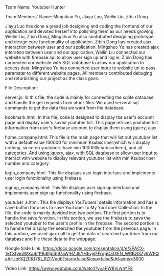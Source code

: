 
Team Name: Youtuber Hunter

Team Members' Name: Mingshuo Yu, Jiayu Luo, Weilin Liu, Zibin Dong
  
  Jiayu Luo has done a gread job designing and coding the frontend of our application and devoted herself into polishing them as our needs growing.
  Weilin Liu, Zibin Dong, Mingshuo Yu also contributed designing prototype and design core functionality of application.
  Zibin Dong has created ajax interaction between user and our application.
  Mingshuo Yu has created ajax interation between user and our application.
  Weilin Liu connected our website with firebase api to allow user sign up and log in.
  Zibin Dong has connected our website with SQL database to allow our application to access data.
  Mingshuo Yu has connected user input to website url to pass paramater to different website pages.
  All members contributed debuging and refurbishing our project as the class goes.
  
 
File Description:
 
server.js: In this file, the code is mainly for connecting the sqlite database and handle the get requests from other files. We used serveral sql commands to get the data that we want from the database.
     
bookmark.html: In this file, code is designed to display the user's account page and display user's saved youtuber list. This page retrives youtuber list information from user's firebase account to display them using jquery, ajax.
     
home_company.html:	This file is the main page that will list out youtuber list with a default value 100000 for minimum Ksubscriber(which will display nothing, since no youtubers have min 100000k subscribers), and all categories. And using jquery, ajax, with SQL database to allow user input to interact with website to display relevant youtuber list with min Ksubscriber number and category.

login_company.html: This file displays user login interface and implements user login functionality using firebase.
     
signup_company.html: This file displays user sign up interface and implements user sign up functionality using firebase.

youtuber_a.html: This file displays YouTubers' details information and has a save button for users to save YouTuber to My YouTuber Collection. In the file, the code is mainly devided into two portion. The first portion is to handle the save function. In this portion, we use the firebase to save the selected youtuber to the user's profile in the firebase. The second portion is to handle the display the searched the youtuber from the previous page. In this portion, we used ajax call to get the data of searched youtuber from our database and file these data to the webpage.


Google Slide Link: https://docs.google.com/presentation/d/e/2PACX-1vTXfye3WXJ4jfPBdRg5h97aWjHZJ8YHbvjgFFrggCa1XEN_WRBzlSZy6WPQaA-UqKjQZRKf7Kl_RZf7/pub?start=false&loop=false&delayms=3000

Video Link: https://www.youtube.com/watch?v=aPW8VuVaYF8

  
  
  


